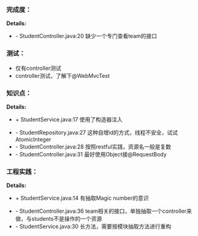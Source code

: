 ### 完成度：
__Details:__
- \- StudentController.java:20 缺少一个专门查看team的接口

### 测试：
* 仅有controller测试
* controller测试，了解下@WebMvcTest

### 知识点：
__Details:__
+ \+ StudentService.java:17 使用了构造器注入
- \- StudentRepository.java:27 这种自增id的方式，线程不安全，试试AtomicInteger
- \- StudentController.java:28 按照restful实践，资源名一般是复数
- \- StudentController.java:31 最好使用Object接@RequestBody

### 工程实践：
__Details:__
+ \+ StudentService.java:14 有抽取Magic number的意识
- \- StudentController.java:36 team相关的接口，单独抽取一个controller来做，与students不是操作的一个资源
- \- StudentService.java:30 长方法，需要按模块抽取方法进行重构



